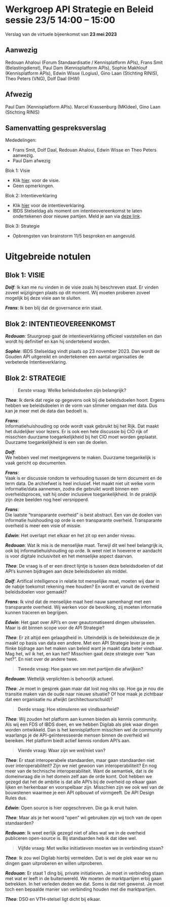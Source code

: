 # Werkgroep API Strategie en Beleid sessie 23/5 14:00 – 15:00
Verslag van de virtuele bijeenkomst van **23 mei 2023**

## Aanwezig
Redouan Ahaloui (Forum Standaardisatie / Kennisplatform APIs), Frans Smit (Belastingdienst), Paul Dam (Kennisplatform APIs), Sophie Makhlouf (Kennisplatform APIs), Edwin Wisse (Logius), Gino Laan (Stichting RINIS), Theo Peters (VNG), Dolf Daal (IHW)

## Afwezig
Paul Dam (Kennisplatform APIs). Marcel Krassenburg (MKIdee), Gino Laan (Stichting RINIS)

## Samenvatting gespreksverslag

Mededelingen:
-	Frans Smit, Dolf Daal, Redouan Ahaloui, Edwin Wisse en Theo Peters aanwezig.
-	Paul Dam afwezig

Blok 1: Visie
-	Klik [hier](https://github.com/Geonovum/KP-APIs/blob/master/overleggen/Werkgroep%20API%20strategie%20en%20beleid/Werkversie/api-strategie-(vervolg)-2023.MD). voor de visie. 
-	Geen opmerkingen.

Blok 2: Intentieverklaring
-	Klik [hier](https://github.com/Geonovum/KP-APIs/blob/master/overleggen/Werkgroep%20API%20strategie%20en%20beleid/Werkversie/intentieverklaring.md) voor de intentieverklaring. 
-	IBDS Stelseldag als moment om intentieovereenkomst te laten ondertekenen door nieuwe partijen. Meld je aan via [deze link](https://realisatieibds.pleio.nl/events/view/46addf7f-5c2a-4434-abdf-bd627e7d8444/save-the-date-op-23-11-23-is-er-een-ibds-dag). 

Blok 3: Strategie
-	Opbrengsten van brainstorm 11/5 besproken en aangevuld. 

# Uitgebreide notulen

## Blok 1: VISIE

***Dolf***:
Ik kan me nu vinden in de visie zoals hij beschreven staat. Er vinden zoveel wijzigingen plaats op dit moment. Wij moeten proberen zoveel mogelijk bij deze visie aan te sluiten. 

***Frans***:
Ik ben blij dat de governance erin staat.

## Blok 2: INTENTIEOVEREENKOMST

***Redouan***:
Stuurgroep gaat de intentieverklaring officieel vaststellen en dan wordt hij definitief en kan hij ondertekend worden. 

***Sophie***:
IBDS Stelseldag vindt plaats op 23 november 2023. Dan wordt de Gouden API uitgereikt en ondertekenen een aantal organisaties de verbeterde Intentieverklaring.

## Blok 2: STRATEGIE

>**Eerste vraag: Welke beleidsdoelen zijn belangrijk?**

***Theo***: 
Ik denk dat regie op gegevens ook bij die beleidsdoelen hoort. Ergens hebben we beleidsdoelen in de vorm van slimmer omgaan met data. Dus kan je meer met de data dan bedoelt is.

***Frans***:  
Informatiehuishouding op orde wordt vaak gebruikt bij het Rijk. Dat maakt het duidelijker voor lezers. Er is ook een hele discussie bij CIO rijk of misschien duurzame toegankelijkheid bij het CIO moet worden geplaatst. Duurzame toegankelijkheid is een van de doelen. 

***Dolf***:  
We hebben veel met meetgegevens te maken. Duurzame toegankelijk is vaak gericht op documenten. 

***Frans***:  
Vaak is er discussie rondom te verhouding tussen de term document en de term data. De archiefwet is heel inclusief. Het maakt niet uit welke vorm informatie/data aannemen, zodra die gebruikt wordt binnen een overheidsproces, valt hij onder inclusieve toegankelijkheid. In de praktijk zijn deze beelden nog heel versnipperd. 

***Frans***:  
Die laatste “transparante overheid” is best abstract. Een van de doelen van informatie huishouding op orde is een transparante overheid. Transparante overheid is meer een visie of missie. 

***Edwin***: 
Het overlapt met elkaar en het zit op een ander niveau. 

***Redouan***:
Wat ik mis is de menselijke maat. Terwijl dit wel heel belangrijk is, ook bij informatiehuishouding op orde. Ik weet niet in hoeverre er aandacht is voor digitale inclusiviteit en het menselijke aspect daarvan.

***Theo***: 
De vraag is of er een direct lijntje is tussen deze beleidsdoelen of dat API’s kunnen bijdragen aan deze beleidsdoelen als middel. 

***Dolf***: 
Artifical intelligence in relatie tot menselijke maat, moeten wij daar in de nabije toekomst rekening mee houden? En wordt er vanuit de overheid beleidsdoelen voor gemaakt? 

***Frans***: 
Ik vind dat de menselijke maat heel nauw samenhangt met een transparante overheid. Wij werken voor de bevolking, zij moeten informatie kunnen traceren en begrijpen. 

***Edwin***: 
Het gaat over API’s en over geautomatiseerd dingen uitwisselen. Maar is dit binnen scope voor de API Strategie?

***Theo***: 
Er zit altijd een gelaagdheid in. Uiteindelijk is de beleidskeuze die je maakt op basis van data een andere. Met een API Strategie lever je een flinke bijdrage aan het maken van beleid want je maakt data beter vindbaar. Mag het, wil ik het, en kan het? Misschien gaat deze strategie over “kan het?”. En niet over de andere twee. 

>**Tweede vraag: Hoe gaan we om met partijen die afwijken?**

***Redouan***:
Wettelijk verplichten is behoorlijk actueel. 

***Theo***: 
Je moet in gesprek gaan maar dat lost nog niks op. Hoe ga je nou die transitie maken van de oude naar nieuwe situatie? Of hoe maak je zichtbaar dat een organisatie nu afwijkt (architectuurschuld)? 

>**Derde vraag: Hoe stimuleren we vindbaarheid?**

***Theo***: 
Wij zouden het platform aan kunnen bieden als kennis community. Als wij een FDS of IBDS doen, en we hebben Digilab als plek waar dingen worden ontwikkeld. Dan is het kennisplatform misschien wel de community waarlangs je de API-geïnteresseerde mensen binnen de overheid wil bereiken. Het platform biedt actief kennis rondom API’s aan. 

>**Vierde vraag: Waar zijn we wel/niet van?**

***Theo***: 
Er staat interoperabele standaarden, maar gaan standaarden niet over interoperabiliteit? Zijn we niet gewoon van interoperabiliteit? En nog meer van de technische interoperabiliteit. Want de semantiek, dat is de domeinvraag die in het domein zelf aan de orde komt. Ooit hebben we gezegd dat het de ambitie is dat alle API’s bij de overheid op elkaar gaan lijken en herkenbaar en voorspelbaar zijn. Misschien zijn we ook wel van de bouwstenen waarmee je een API opbouwt of vormgeeft. De API Design Rules dus. 

***Edwin***: 
Open source is hier opgeschreven. Die ga ik eruit halen.

***Theo***: 
Maar als je het woord “open” wil gebruiken zijn wij toch van de open standaarden? 

***Redouan***:
Ik weet eerlijk gezegd niet of alles wat we in de overheid publiceren open-source is. Bij standaarden heb ik dat idee wel. 

>**Vijfde vraag: Met welke initiatieven moeten we in verbinding staan?**

***Theo***: 
Ik zou wel Digilab hierbij vermelden. Dat is wel de plek waar we nu dingen gaan uitproberen en willen uitproberen. 

***Redouan***:
Er staat 1 ding bij, private initiatieven. Je moet in verbinding staan met wat er leeft in de buitenwereld. We moeten de marktpartijen erbij gaan betrekken. In het verleden deden we dat. Soms is dat niet gewenst. Je moet toch een bepaalde manier van verbinding houden met die marktpartijen. 

***Theo***: 
DSO en VTH-stelsel ligt dicht bij elkaar.
